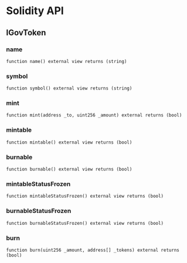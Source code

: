 # Solidity API

## IGovToken

### name

```solidity
function name() external view returns (string)
```

### symbol

```solidity
function symbol() external view returns (string)
```

### mint

```solidity
function mint(address _to, uint256 _amount) external returns (bool)
```

### mintable

```solidity
function mintable() external view returns (bool)
```

### burnable

```solidity
function burnable() external view returns (bool)
```

### mintableStatusFrozen

```solidity
function mintableStatusFrozen() external view returns (bool)
```

### burnableStatusFrozen

```solidity
function burnableStatusFrozen() external view returns (bool)
```

### burn

```solidity
function burn(uint256 _amount, address[] _tokens) external returns (bool)
```

